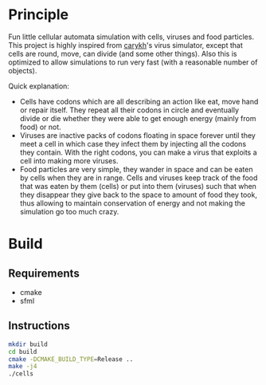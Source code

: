 # Principle

Fun little cellular automata simulation with cells, viruses and food particles.
This project is highly inspired from [carykh](https://www.youtube.com/watch?v=o1IheoDRdGE)'s virus simulator,
except that cells are round, move, can divide (and some other things). Also this is optimized to allow simulations
to run very fast (with a reasonable number of objects).

Quick explanation:
- Cells have codons which are all describing an action like eat, move hand or repair itself.
They repeat all their codons in circle and eventually divide or die whether they were able to get enough
energy (mainly from food) or not.
- Viruses are inactive packs of codons floating in space forever until they meet a cell in which case they
infect them by injecting all the codons they contain. With the right codons, you can make a virus that exploits
a cell into making more viruses.
- Food particles are very simple, they wander in space and can be eaten by cells when they are in range. Cells and
viruses keep track of the food that was eaten by them (cells) or put into them (viruses) such that when they disappear
they give back to the space to amount of food they took, thus allowing to maintain conservation of energy and not
making the simulation go too much crazy.

# Build
## Requirements
- cmake
- sfml

## Instructions
```sh
mkdir build
cd build
cmake -DCMAKE_BUILD_TYPE=Release ..
make -j4
./cells
```
